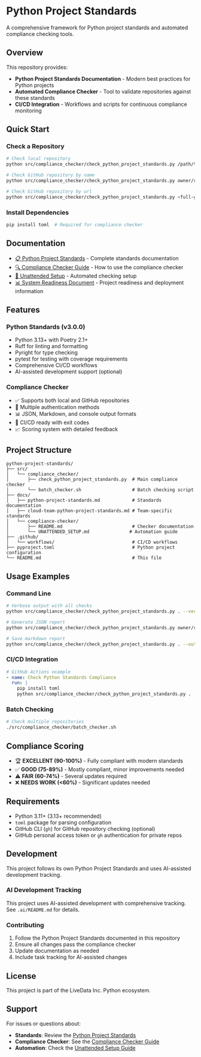 # Python Project Standards

A comprehensive framework for Python project standards and automated compliance checking tools.

## Overview

This repository provides:
- **Python Project Standards Documentation** - Modern best practices for Python projects
- **Automated Compliance Checker** - Tool to validate repositories against these standards
- **CI/CD Integration** - Workflows and scripts for continuous compliance monitoring

## Quick Start

### Check a Repository

```bash
# Check local repository
python src/compliance_checker/check_python_project_standards.py /path/to/repo

# Check GitHub repository by name
python src/compliance_checker/check_python_project_standards.py owner/repo

# Check GitHub repository by url
python src/compliance_checker/check_python_project_standards.py <full-github-url>
```

### Install Dependencies

```bash
pip install toml  # Required for compliance checker
```

## Documentation

- [📋 Python Project Standards](docs/python-project-standards.md) - Complete standards documentation
- [🔍 Compliance Checker Guide](docs/compliance-checker/README.md) - How to use the compliance checker
- [🤖 Unattended Setup](docs/compliance-checker/UNATTENDED_SETUP.md) - Automated checking setup
- [📊 System Readiness Document](SRD.md) - Project readiness and deployment information

## Features

### Python Standards (v3.0.0)
- Python 3.13+ with Poetry 2.1+
- Ruff for linting and formatting
- Pyright for type checking
- pytest for testing with coverage requirements
- Comprehensive CI/CD workflows
- AI-assisted development support (optional)

### Compliance Checker
- ✅ Supports both local and GitHub repositories
- 🔐 Multiple authentication methods
- 📊 JSON, Markdown, and console output formats
- 🚀 CI/CD ready with exit codes
- 📈 Scoring system with detailed feedback

## Project Structure

```
python-project-standards/
├── src/
│   └── compliance_checker/
│       ├── check_python_project_standards.py  # Main compliance checker
│       └── batch_checker.sh                   # Batch checking script
├── docs/
│   ├── python-project-standards.md            # Standards documentation
│   ├── cloud-team-python-project-standards.md # Team-specific standards
│   └── compliance-checker/
│       ├── README.md                          # Checker documentation
│       └── UNATTENDED_SETUP.md               # Automation guide
├── .github/
│   └── workflows/                             # CI/CD workflows
├── pyproject.toml                             # Python project configuration
└── README.md                                  # This file
```

## Usage Examples

### Command Line

```bash
# Verbose output with all checks
python src/compliance_checker/check_python_project_standards.py . --verbose

# Generate JSON report
python src/compliance_checker/check_python_project_standards.py owner/repo --json

# Save markdown report
python src/compliance_checker/check_python_project_standards.py . --output report.md
```

### CI/CD Integration

```yaml
# GitHub Actions example
- name: Check Python Standards Compliance
  run: |
    pip install toml
    python src/compliance_checker/check_python_project_standards.py .
```

### Batch Checking

```bash
# Check multiple repositories
./src/compliance_checker/batch_checker.sh
```

## Compliance Scoring

- 🏆 **EXCELLENT (90-100%)** - Fully compliant with modern standards
- ✅ **GOOD (75-89%)** - Mostly compliant, minor improvements needed
- ⚠️ **FAIR (60-74%)** - Several updates required
- ❌ **NEEDS WORK (<60%)** - Significant updates needed

## Requirements

- Python 3.11+ (3.13+ recommended)
- `toml` package for parsing configuration
- GitHub CLI (`gh`) for GitHub repository checking (optional)
- GitHub personal access token or `gh` authentication for private repos

## Development

This project follows its own Python Project Standards and uses AI-assisted development tracking.

### AI Development Tracking

This project uses AI-assisted development with comprehensive tracking. See `.ai/README.md` for details.

### Contributing

1. Follow the Python Project Standards documented in this repository
2. Ensure all changes pass the compliance checker
3. Update documentation as needed
4. Include task tracking for AI-assisted changes

## License

This project is part of the LiveData Inc. Python ecosystem.

## Support

For issues or questions about:
- **Standards**: Review the [Python Project Standards](docs/python-project-standards.md)
- **Compliance Checker**: See the [Compliance Checker Guide](docs/compliance-checker/README.md)
- **Automation**: Check the [Unattended Setup Guide](docs/compliance-checker/UNATTENDED_SETUP.md)